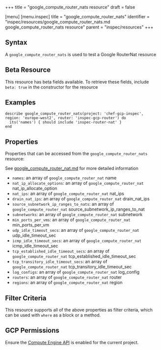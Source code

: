 +++
title = "google_compute_router_nats resource"
draft = false

[menu]
  [menu.inspec]
    title = "google_compute_router_nats"
    identifier = "inspec/resources/google_compute_router_nats.md google_compute_router_nats resource"
    parent = "inspec/resources"
+++


## Syntax
A `google_compute_router_nats` is used to test a Google RouterNat resource


## Beta Resource
This resource has beta fields available. To retrieve these fields, include `beta: true` in the constructor for the resource

## Examples
```
describe google_compute_router_nats(project: 'chef-gcp-inspec', region: 'europe-west2', router: 'inspec-gcp-router') do
  its('names') { should include 'inspec-router-nat' }
end
```

## Properties
Properties that can be accessed from the `google_compute_router_nats` resource:

See [google_compute_router_nat.md](google_compute_router_nat.md) for more detailed information
  * `names`: an array of `google_compute_router_nat` name
  * `nat_ip_allocate_options`: an array of `google_compute_router_nat` nat_ip_allocate_option
  * `nat_ips`: an array of `google_compute_router_nat` nat_ips
  * `drain_nat_ips`: an array of `google_compute_router_nat` drain_nat_ips
  * `source_subnetwork_ip_ranges_to_nats`: an array of `google_compute_router_nat` source_subnetwork_ip_ranges_to_nat
  * `subnetworks`: an array of `google_compute_router_nat` subnetwork
  * `min_ports_per_vms`: an array of `google_compute_router_nat` min_ports_per_vm
  * `udp_idle_timeout_secs`: an array of `google_compute_router_nat` udp_idle_timeout_sec
  * `icmp_idle_timeout_secs`: an array of `google_compute_router_nat` icmp_idle_timeout_sec
  * `tcp_established_idle_timeout_secs`: an array of `google_compute_router_nat` tcp_established_idle_timeout_sec
  * `tcp_transitory_idle_timeout_secs`: an array of `google_compute_router_nat` tcp_transitory_idle_timeout_sec
  * `log_configs`: an array of `google_compute_router_nat` log_config
  * `routers`: an array of `google_compute_router_nat` router
  * `regions`: an array of `google_compute_router_nat` region

## Filter Criteria
This resource supports all of the above properties as filter criteria, which can be used
with `where` as a block or a method.

## GCP Permissions

Ensure the [Compute Engine API](https://console.cloud.google.com/apis/library/compute.googleapis.com/) is enabled for the current project.
